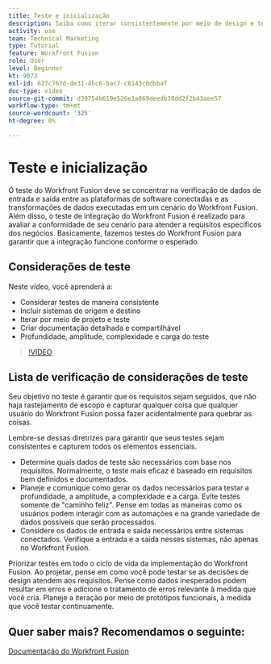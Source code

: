 ```yaml
---
title: Teste e inicialização
description: Saiba como iterar consistentemente por meio de design e teste e criar documentação detalhada e compartilhável ao usar o [!DNL Adobe Workfront Fusion].
activity: use
team: Technical Marketing
type: Tutorial
feature: Workfront Fusion
role: User
level: Beginner
kt: 9073
exl-id: 627c767d-de31-4bc6-bac7-c8143c0dbbaf
doc-type: video
source-git-commit: d39754b619e526e1a869deedb38dd2f2b43aee57
workflow-type: tm+mt
source-wordcount: '325'
ht-degree: 0%

---
```


# Teste e inicialização

O teste do Workfront Fusion deve se concentrar na verificação de dados de entrada e saída entre as plataformas de software conectadas e as transformações de dados executadas em um cenário do Workfront Fusion. Além disso, o teste de integração do Workfront Fusion é realizado para avaliar a conformidade de seu cenário para atender a requisitos específicos dos negócios. Basicamente, fazemos testes do Workfront Fusion para garantir que a integração funcione conforme o esperado.

## Considerações de teste

Neste vídeo, você aprenderá a:

* Considerar testes de maneira consistente
* Incluir sistemas de origem e destino
* Iterar por meio de projeto e teste
* Criar documentação detalhada e compartilhável
* Profundidade, amplitude, complexidade e carga do teste

>[!VIDEO](https://video.tv.adobe.com/v/335315/?quality=12)

## Lista de verificação de considerações de teste

Seu objetivo no teste é garantir que os requisitos sejam seguidos, que não haja rastejamento de escopo e capturar qualquer coisa que qualquer usuário do Workfront Fusion possa fazer acidentalmente para quebrar as coisas.

Lembre-se dessas diretrizes para garantir que seus testes sejam consistentes e capturem todos os elementos essenciais.

* Determine quais dados de teste são necessários com base nos requisitos. Normalmente, o teste mais eficaz é baseado em requisitos bem definidos e documentados.
* Planeje e comunique como gerar os dados necessários para testar a profundidade, a amplitude, a complexidade e a carga. Evite testes somente de &quot;caminho feliz&quot;. Pense em todas as maneiras como os usuários podem interagir com as automações e na grande variedade de dados possíveis que serão processados.
* Considere os dados de entrada e saída necessários entre sistemas conectados. Verifique a entrada e a saída nesses sistemas, não apenas no Workfront Fusion.

Priorizar testes em todo o ciclo de vida da implementação do Workfront Fusion. Ao projetar, pense em como você pode testar se as decisões de design atendem aos requisitos. Pense como dados inesperados podem resultar em erros e adicione o tratamento de erros relevante à medida que você cria. Planeje a iteração por meio de protótipos funcionais, à medida que você testar continuamente.

## Quer saber mais? Recomendamos o seguinte:

[Documentação do Workfront Fusion](https://experienceleague.adobe.com/docs/workfront/using/adobe-workfront-fusion/workfront-fusion-2.html?lang=en)
